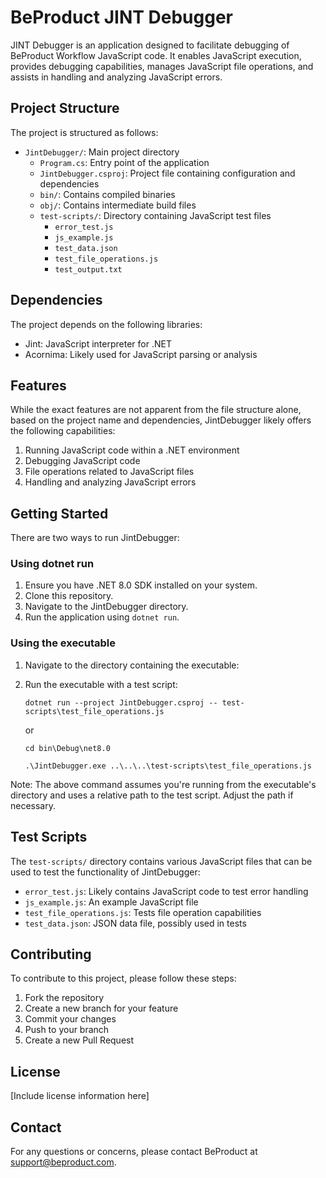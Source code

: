 # BeProduct JINT Debugger

JINT Debugger is an application designed to facilitate debugging of BeProduct Workflow JavaScript code. It enables JavaScript execution, provides debugging capabilities, manages JavaScript file operations, and assists in handling and analyzing JavaScript errors.

## Project Structure

The project is structured as follows:

- `JintDebugger/`: Main project directory
  - `Program.cs`: Entry point of the application
  - `JintDebugger.csproj`: Project file containing configuration and dependencies
  - `bin/`: Contains compiled binaries
  - `obj/`: Contains intermediate build files
  - `test-scripts/`: Directory containing JavaScript test files
    - `error_test.js`
    - `js_example.js`
    - `test_data.json`
    - `test_file_operations.js`
    - `test_output.txt`

## Dependencies

The project depends on the following libraries:

- Jint: JavaScript interpreter for .NET
- Acornima: Likely used for JavaScript parsing or analysis

## Features

While the exact features are not apparent from the file structure alone, based on the project name and dependencies, JintDebugger likely offers the following capabilities:

1. Running JavaScript code within a .NET environment
2. Debugging JavaScript code
3. File operations related to JavaScript files
4. Handling and analyzing JavaScript errors

## Getting Started

There are two ways to run JintDebugger:

### Using dotnet run

1. Ensure you have .NET 8.0 SDK installed on your system.
2. Clone this repository.
3. Navigate to the JintDebugger directory.
4. Run the application using `dotnet run`.

### Using the executable

1. Navigate to the directory containing the executable:

2. Run the executable with a test script:
   ```
   dotnet run --project JintDebugger.csproj -- test-scripts\test_file_operations.js  
   ```
   or
   ```
   cd bin\Debug\net8.0
   ```
   ```
   .\JintDebugger.exe ..\..\..\test-scripts\test_file_operations.js
   ```

Note: The above command assumes you're running from the executable's directory and uses a relative path to the test script. Adjust the path if necessary.

## Test Scripts

The `test-scripts/` directory contains various JavaScript files that can be used to test the functionality of JintDebugger:

- `error_test.js`: Likely contains JavaScript code to test error handling
- `js_example.js`: An example JavaScript file
- `test_file_operations.js`: Tests file operation capabilities
- `test_data.json`: JSON data file, possibly used in tests

## Contributing

To contribute to this project, please follow these steps:

1. Fork the repository
2. Create a new branch for your feature
3. Commit your changes
4. Push to your branch
5. Create a new Pull Request

## License

[Include license information here]

## Contact

For any questions or concerns, please contact BeProduct at support@beproduct.com.


